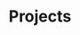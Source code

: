 ---
layout: project-index
title: Projects
excerpt: "Portfolio of projects build by Maik Vlcek."
comments: false
share: false
---